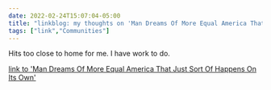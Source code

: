```yaml
---
date: 2022-02-24T15:07:04-05:00
title: "linkblog: my thoughts on 'Man Dreams Of More Equal America That Just Sort Of Happens On Its Own'"
tags: ["link","Communities"]
---
```

Hits too close to home for me. I have work to do.
 
[link to 'Man Dreams Of More Equal America That Just Sort Of Happens On Its Own'](https://www.theonion.com/man-dreams-of-more-equal-america-that-just-sort-of-happ-1848588413)
